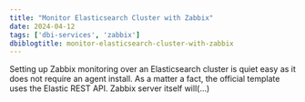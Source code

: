 ```yaml
---
title: "Monitor Elasticsearch Cluster with Zabbix"
date: 2024-04-12
tags: ['dbi-services', 'zabbix']
dbiblogtitle: monitor-elasticsearch-cluster-with-zabbix
---
```

Setting up Zabbix monitoring over an Elasticsearch cluster is quiet easy as it does not require an agent install. As a matter a fact, the official template uses the Elastic REST API. Zabbix server itself will(…)